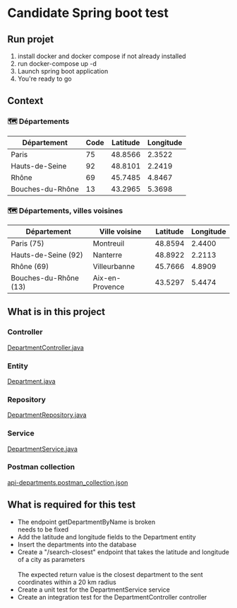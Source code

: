 # Candidate Spring boot test

## Run projet
1. install docker and docker compose if not already installed
2. run docker-compose up -d
3. Launch spring boot application
4. You're ready to go

## Context
### 🗺️ Départements

| Département             | Code | Latitude  | Longitude |
|------------------------|------|-----------|-----------|
| Paris                  | 75   | 48.8566   | 2.3522    |
| Hauts-de-Seine         | 92   | 48.8101   | 2.2419    |
| Rhône                  | 69   | 45.7485   | 4.8467    |
| Bouches-du-Rhône       | 13   | 43.2965   | 5.3698    |

### 🗺️ Départements, villes voisines

| Département             | Ville voisine        | Latitude  | Longitude |
|-------------------------|----------------------|-----------|-----------|
| Paris (75)              | Montreuil            | 48.8594   | 2.4400    |
| Hauts-de-Seine (92)     | Nanterre             | 48.8922   | 2.2113    |
| Rhône (69)              | Villeurbanne         | 45.7666   | 4.8909    |
| Bouches-du-Rhône (13)   | Aix-en-Provence      | 43.5297   | 5.4474    |


## What is in this project
### Controller
[DepartmentController.java](src%2Fmain%2Fjava%2Fcom%2Fexample%2FSpringbootCandidate%2FController%2FDepartmentController.java)
### Entity
[Department.java](src%2Fmain%2Fjava%2Fcom%2Fexample%2FSpringbootCandidate%2FEntity%2FDepartment.java)
### Repository
[DepartmentRepository.java](src%2Fmain%2Fjava%2Fcom%2Fexample%2FSpringbootCandidate%2FRepository%2FDepartmentRepository.java)
### Service
[DepartmentService.java](src%2Fmain%2Fjava%2Fcom%2Fexample%2FSpringbootCandidate%2FService%2FDepartmentService.java)
### Postman collection
[api-departments.postman_collection.json](..%2F..%2F..%2FOneDrive%20-%20Supplier%20Assessment%20Services%20Limited%2FBureau%2Fapi-departments.postman_collection.json)

## What is required for this test
- The endpoint getDepartmentByName is broken<br>needs to be fixed
- Add the latitude and longitude fields to the Department entity
- Insert the departments into the database
- Create a "/search-closest" endpoint that takes the latitude and longitude of a city as parameters <br><br> The expected return value is the closest department to the sent coordinates within a 20 km radius
- Create a unit test for the DepartmentService service
- Create an integration test for the DepartmentController controller